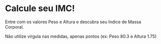 <h1>Calcule seu IMC!</h1>

Entre com os valores Peso e Altura e descubra seu Indice de Massa Corporal.

Não utilize vírgula nas medidas, apenas pontos (ex: Peso 80.3 e Altura 1.75)
